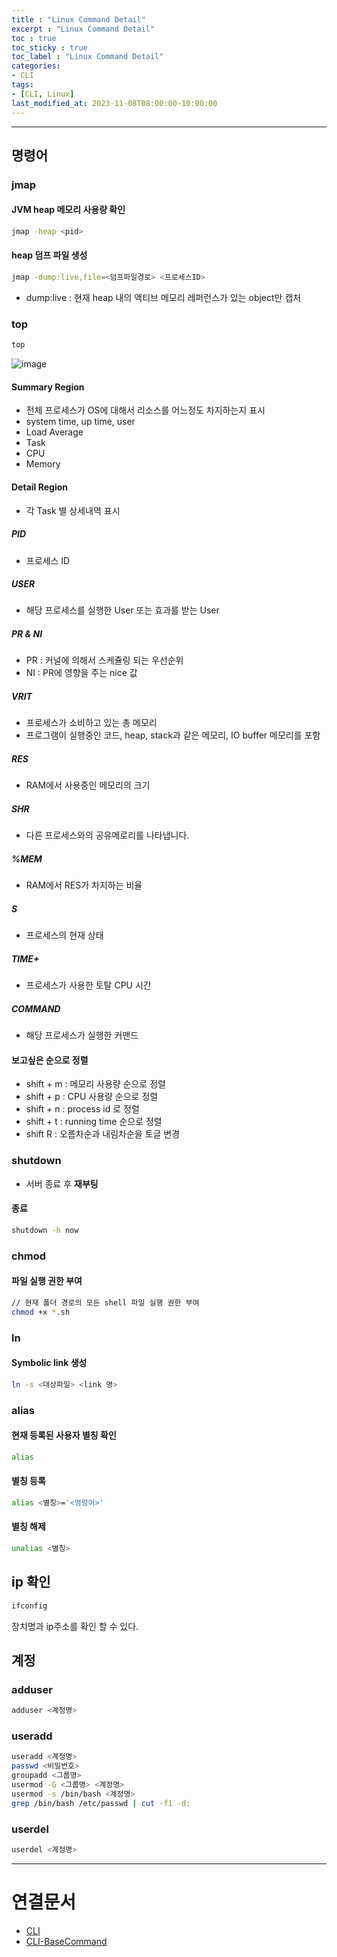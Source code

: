 ```yaml
---
title : "Linux Command Detail"
excerpt : "Linux Command Detail"
toc : true
toc_sticky : true
toc_label : "Linux Command Detail"
categories:
- CLI
tags:
- [CLI, Linux]
last_modified_at: 2023-11-08T08:00:00-10:00:00
---
```

  
---
  
## 명령어
  
### jmap
  
#### JVM heap 메모리 사용량 확인
  
```bash
jmap -heap <pid>
```
  
#### heap 덤프 파일 생성
  
```bash
jmap -dump:live,file=<덤프파일경로> <프로세스ID>
```  
- dump:live : 현재 heap 내의 액티브 메모리 레퍼런스가 있는 object만 캡처
  
### top
  
```bash
top
```
  
![image](../../assets/images/LinuxTopResult.png)
  
#### Summary Region
- 전체 프로세스가 OS에 대해서 리소스를 어느정도 차지하는지 표시
- system time, up time, user
- Load Average
- Task
- CPU
- Memory
  
#### Detail Region
- 각 Task 별 상세내역 표시
  
##### PID
- 프로세스 ID
  
##### USER
- 해당 프로세스를 실행한 User 또는 효과를 받는 User
  
##### PR & NI
- PR : 커널에 의해서 스케쥴링 되는 우선순위
- NI : PR에 영향을 주는 nice 값
  
##### VRIT
- 프로세스가 소비하고 있는 총 메모리
- 프로그램이 실행중인 코드, heap, stack과 같은 메모리, IO buffer 메모리를 포함
  
##### RES
- RAM에서 사용중인 메모리의 크기
  
##### SHR
- 다른 프로세스와의 공유메로리를 나타냅니다.
  
##### %MEM
- RAM에서 RES가 차지하는 비율
  
##### S
- 프로세스의 현재 상태
  
##### TIME+
- 프로세스가 사용한 토탈 CPU 시간
  
##### COMMAND
- 해당 프로세스가 실행한 커맨드
  
#### 보고싶은 순으로 정렬
- shift + m : 메모리 사용량 순으로 정렬
- shift + p : CPU 사용량 순으로 정렬
- shift + n : process id 로 정렬
- shift + t : running time 순으로 정렬
- shift R : 오름차순과 내림차순을 토글 변경
  
### shutdown
- 서버 종료 후 **재부팅**
  
#### 종료
  
```bash
shutdown -h now 
```
  
### chmod
  
#### 파일 실행 권한 부여
  
```bash
// 현재 폴더 경로의 모든 shell 파일 실행 권한 부여
chmod +x *.sh
```
  
### ln
  
#### Symbolic link 생성
  
```bash
ln -s <대상파일> <link 명>
```
  
### alias
  
#### 현재 등록된 사용자 별칭 확인
  
```bash
alias
```
  
#### 별칭 등록
  
```bash
alias <별칭>='<명령어>'
```
  
#### 별칭 해제
  
```bash
unalias <별칭>
```
  
## ip 확인
  
```bash
ifconfig
```
 장치명과 ip주소를 확인 할 수 있다.
  
## 계정
  
### adduser
  
```bash
adduser <계정명>
```
  
### useradd
  
```bash
useradd <계정명>
passwd <비밀번호>
groupadd <그룹명>
usermod -G <그룹명> <계정명>
usermod -s /bin/bash <계정명>
grep /bin/bash /etc/passwd | cut -f1 -d:
```
  
### userdel
  
```bash
userdel <계정명>
```

---
  
# 연결문서
- [CLI](../../cli/cli-CLI)
- [CLI-BaseCommand](../../cli/cli-CLI-BaseCommand)
